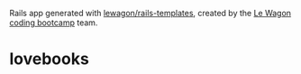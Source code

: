 Rails app generated with [lewagon/rails-templates](https://github.com/lewagon/rails-templates), created by the [Le Wagon coding bootcamp](https://www.lewagon.com) team.
# lovebooks
